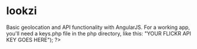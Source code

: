 lookzi
======
Basic geolocation and API functionality with AngularJS.
For a working app, you'll need a keys.php file in the php directory, like this: <?php $keys = array("flickr" =>"YOUR FLICKR API KEY GOES HERE"); ?>
